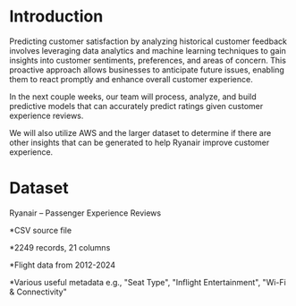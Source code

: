 # Introduction
Predicting customer satisfaction by analyzing historical customer feedback involves leveraging data analytics and machine learning techniques to gain insights into customer sentiments, preferences, and areas of concern. This proactive approach allows businesses to anticipate future issues, enabling them to react promptly and enhance overall customer experience.​

In the next couple weeks, our team will process, analyze, and build predictive models that can accurately predict ratings given customer experience reviews.​

We will also utilize AWS and the larger dataset to determine if there are other insights that can be generated to help Ryanair improve customer experience.​

# Dataset
Ryanair – Passenger Experience Reviews​

*CSV source file​

*2249 records, 21 columns​

*Flight data from 2012-2024​

*Various useful metadata e.g., "Seat Type", "Inflight Entertainment", "Wi-Fi & Connectivity"​
